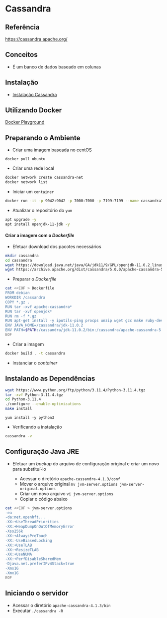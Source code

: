 # Cassandra

## Referência

https://cassandra.apache.org/

## Conceitos

- É um banco de dados baseado em colunas

## Instalação

- [Instalação Cassandra](https://cassandra.apache.org/doc/latest/cassandra/getting_started/installing.html)

## Utilizando Docker

[Docker Playground](https://labs.play-with-docker.com/)

## Preparando o Ambiente

- Criar uma imagem baseada no centOS

`docker pull ubuntu`

- Criar uma rede local
```bash
docker network create cassandra-net
docker network list
```
- Iniciar um `container`
```bash
docker run -it -p 9042:9042 -p 7000:7000 -p 7199:7199 --name cassandra1 --network cassandra-net ubuntu
```
- Atualizar o repositório do `yum`
```bash
apt upgrade -y
apt install openjdk-11-jdk -y
```
#### Criar a imagem com o *Dockerfile*
- Efetuar download dos pacotes necessários
```bash
mkdir cassandra
cd cassandra
wget https://download.java.net/java/GA/jdk11/9/GPL/openjdk-11.0.2_linux-x64_bin.tar.gz
wget https://archive.apache.org/dist/cassandra/5.0.0/apache-cassandra-5.0.0-bin.tar.gz
```
- Preparar o *Dockerfile*
```bash
cat <<EOF > Dockerfile
FROM debian
WORKDIR /cassandra
COPY *.gz .
RUN tar -xvf apache-cassandra*
RUN tar -xvf openjdk*
RUN rm -f *.gz
RUN apt-get install -y iputils-ping procps unzip wget gcc make ruby-dev
ENV JAVA_HOME=/cassandra/jdk-11.0.2
ENV PATH=$PATH:/cassandra/jdk-11.0.2/bin:/cassandra/apache-cassandra-5.0.0/bin
EOF
```
- Criar a imagem
```bash
docker build . -t cassandra
```
- Instanciar o *container*

## Instalando as Dependências

```bash
wget https://www.python.org/ftp/python/3.11.4/Python-3.11.4.tgz
tar -xvf Python-3.11.4.tgz
cd Python-3.11.4
./configure --enable-optimizations
make install
```

`yum install -y python3`


- Verificando a instalação
```bash
cassandra -v
```
 
## Configuração Java JRE

- Efetuar um *backup* do arquivo de configuração original e criar um novo para substituí-lo

    - Acessar o diretório `apache-cassandra-4.1.3/conf`
    - Mover o arquivo original `mv jvm-server.options jvm-server-original.options`
    - Criar um novo arquivo `vi jvm-server.options`
    - Copiar o código abaixo
```bash
cat <<EOF > jvm-server.options
-ea
-da:net.openhft...
-XX:+UseThreadPriorities
-XX:+HeapDumpOnOutOfMemoryError
-Xss256k
-XX:+AlwaysPreTouch
-XX:-UseBiasedLocking
-XX:+UseTLAB
-XX:+ResizeTLAB
-XX:+UseNUMA
-XX:+PerfDisableSharedMem
-Djava.net.preferIPv4Stack=true
-Xms1G
-Xmx1G
EOF
```

## Iniciando o servidor

- Acessar o diretório `apache-cassandra-4.1.3/bin`
- Executar `./cassandra -R`